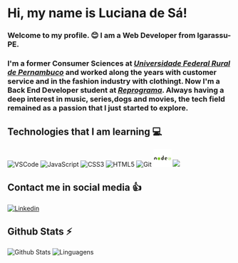 


# Hi, my name is Luciana de Sá!  

### Welcome to my profile. 😊  I am a Web Developer from Igarassu-PE.  

### I'm a former Consumer Sciences at <a href="http://www.ufrpe.br/">_Universidade Federal Rural de Pernambuco_</a> and worked along the years with customer service and in the fashion industry with clothingt. Now I'm a **Back End Developer** student at <a href="https://reprograma.com.br/todas-em-tech.html">_Reprograma_</a>. Always having a deep interest in music, series,dogs and movies, the tech field remained as a passion that I just started to explore.  
## Technologies that I am learning 💻 
![VSCode](https://img.shields.io/badge/-VSCode-007ACC?style=for-the-badge&logo=visualstudiocode&logoColor=white) 
![JavaScript](https://img.shields.io/badge/-JavaScript-F7DF1E?style=for-the-badge&logo=javascript&logoColor=black) 
![CSS3](https://img.shields.io/badge/-CSS3-1572B6?style=for-the-badge&logo=css3&logoColor=white)
![HTML5](https://img.shields.io/badge/-HTML5-E34F26?style=for-the-badge&logo=html5&logoColor=white) 
![Git](https://img.shields.io/badge/-Git-F05032?style=for-the-badge&logo=git&logoColor=white) 
<img src="https://raw.githubusercontent.com/devicons/devicon/master/icons/nodejs/nodejs-original-wordmark.svg" alt="nodejs" width="40" height="40"/>
<img  src="https://img.shields.io/badge/Java-ED8B00?style=for-the-badge&logo=java&logoColor=white">
## Contact me in social media :thumbsup: 
[![Linkedin](https://img.shields.io/badge/linkedin-%230A66C2.svg?&style=for-the-badge&logo=linkedin&logoColor=white&link=https://www.linkedin.com/in/andrejaques/)](https://www.linkedin.com/feed/)  
## Github Stats :zap: 
![Github Stats](https://github-readme-stats.vercel.app/api?username=dlsfarias71&show_icons=true&theme=vue-dark&count_private=true&show_icons=true&include_all_commits=true) 
![Linguagens](https://github-readme-stats.vercel.app/api/top-langs/?username=dlsfarias71&theme=vue-dark&layout=compact)

